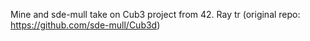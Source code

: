 Mine and sde-mull take on Cub3 project from 42. Ray tr
(original repo: https://github.com/sde-mull/Cub3d)
